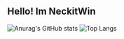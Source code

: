 ## Hello! Im NeckitWin
![Anurag's GitHub stats](https://github-readme-stats.vercel.app/api?username=neckitwin&theme=radical&show_icons=true)
![Top Langs](https://github-readme-stats.vercel.app/api/top-langs/?username=neckitwin&layout=compact&theme=radical)
